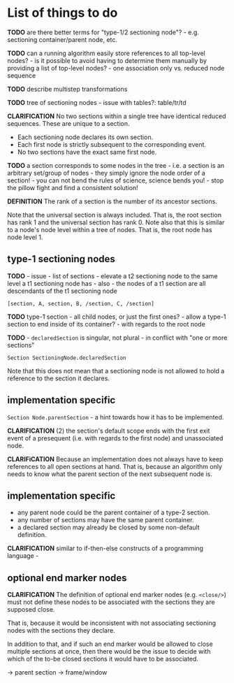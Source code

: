 
<!-- ======================================================================= -->
# List of things to do

**TODO**
are there better terms for "type-1/2 sectioning node"? -
e.g. sectioning container/parent node, etc.

**TODO**
can a running algorithm easily store references to all top-level nodes? -
is it possible to avoid having to determine them manually by providing
a list of top-level nodes? -
one association only vs. reduced node sequence

**TODO**
describe multistep transformations

**TODO**
tree of sectioning nodes -
issue with tables?: table/tr/td

**CLARIFICATION**
No two sections within a single tree have identical reduced sequences.
These are unique to a section.

* Each sectioning node declares its own section.
* Each first node is strictly subsequent to the corresponding event.
* No two sections have the exact same first node.

**TODO**
a section corresponds to some nodes in the tree -
i.e. a section is an arbitrary set/group of nodes -
they simply ignore the node order of a section! -
you can not bend the rules of science, science bends you! -
stop the pillow fight and find a consistent solution!

<!-- ======================================================================= -->

**DEFINITION**
The rank of a section is the number of its ancestor sections.

Note that the universal section is always included. That is, the root section
has rank 1 and the universal section has rank 0. Note also that this is similar
to a node's node level within a tree of nodes. That is, the root node has node
level 1.

<!-- ======================================================================= -->
## type-1 sectioning nodes

**TODO** -
issue - list of sections - elevate a t2 sectioning node to the same level a
t1 sectioning node has - also - the nodes of a t1 section are all descendants
of the t1 sectioning node

`[section, A, section, B, /section, C, /section]`

**TODO**
type-1 section -
all child nodes, or just the first ones? -
allow a type-1 section to end inside of its container? -
with regards to the root node

**TODO** -
`declaredSection` is singular, not plural -
in conflict with "one or more sections"

```
Section SectioningNode.declaredSection
```

Note that this does not mean that a sectioning node is not allowed to hold
a reference to the section it declares.

<!-- ======================================================================= -->
## implementation specific

`Section Node.parentSection` -
a hint towards how it has to be implemented.

**CLARIFICATION**
(2) the section's default scope ends with the first exit event of a presequent
(i.e. with regards to the first node) and unassociated node.

**CLARIFiCATION**
Because an implementation does not always have to keep references to
all open sections at hand. That is, because an algorithm only needs to know
what the parent section of the next subsequent node is. 

<!-- ======================================================================= -->
## implementation specific

* any parent node could be the parent container of a type-2 section.
* any number of sections may have the same parent container.
* a declared section may already be closed by some non-default definition.

**CLARIFICATION**
similar to if-then-else constructs of a programming language -

<!-- ======================================================================= -->
## optional end marker nodes

**CLARIFICATION**
The definition of optional end marker nodes (e.g. `<close/>`) must not define
these nodes to be associated with the sections they are supposed close.

That is, because it would be inconsistent with not associating sectioning
nodes with the sections they declare.

In addition to that, and if such an end marker would be allowed to close
multiple sections at once, then there would be the issue to decide with
which of the to-be closed sections it would have to be associated.

-> parent section -> frame/window
